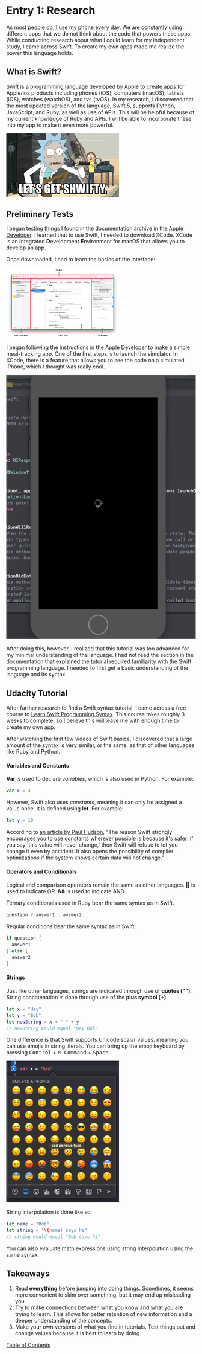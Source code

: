  # Entry 1: Research
 
 As most people do, I use my phone every day. We are constantly using different apps that we do not think about the code that powers these apps. While conducting research about what I could learn for my independent study, I came across Swift. To create my own apps made me realize the power this language holds.
 
 ## What is Swift?
 
 Swift is a programming language developed by Apple to create apps for Apple/ios products including phones (iOS), computers (macOS), tablets (iOS), watches (watchOS), and tvs (tvOS). In my research, I discovered that the most updated version of the language, Swift 5, supports Python, JavaScript, and Ruby, as well as use of APIs. This will be helpful because of my current knowledge of Ruby and APIs. I will be able to incorporate these into my app to make it even more powerful.
 
 <img src="../images/01-shwifty.jpg" style="width: 300px;" />
 
 ## Preliminary Tests
 
 I began testing things I found in the documentation archive in the [Apple Developer](https://developer.apple.com/library/archive/referencelibrary/GettingStarted/DevelopiOSAppsSwift/index.html#//apple_ref/doc/uid/TP40015214-CH2-SW1). I learned that to use Swift, I needed to download XCode. XCode is an **I**ntegrated **D**evelopment **E**nvironment for macOS that allows you to develop an app. 
 
 Once downloaded, I had to learn the basics of the interface:

<img src="../images/01-interface.png" style="width: 300px;" />

I began following the instructions in the Apple Developer to make a simple meal-tracking app. One of the first steps is to launch the simulator. In XCode, there is a feature that allows you to see the code on a simulated iPhone, which I thought was really cool.

![](images/01-simulator.gif)

After doing this, however, I realized that this tutorial was too advanced for my minimal understanding of the language. I had not read the section in the documentation that explained the tutorial required familiarity with the Swift programming language. I needed to first get a basic understanding of the language and its syntax.

## Udacity Tutorial

After further research to find a Swift syntax tutorial, I came across a free course to [Learn Swift Programming Syntax](https://www.udacity.com/course/learn-swift-programming-syntax--ud902). This course takes roughly 3 weeks to complete, so I believe this will leave me with enough time to create my own app.

After watching the first few videos of Swift basics, I discovered that a large amount of the syntax is very similar, or the same, as that of other languages like Ruby and Python. 

#### Variables and Constants

**Var** is used to declare _variables_, which is also used in Python.
For example: 

```swift
var x = 3
```

However, Swift also uses _constants_, meaning it can only be assigned a value once. It is defined using **let**. For example:

```swift
let y = 10
```

According to [an article by Paul Hudson](https://www.hackingwithswift.com/example-code/language/whats-the-difference-between-let-and-var), "The reason Swift strongly encourages you to use constants wherever possible is because it's safer: if you say 'this value will never change,' then Swift will refuse to let you change it even by accident. It also opens the possibility of compiler optimizations if the system knows certain data will not change."

#### Operators and Conditionals

Logical and comparison operators remain the same as other languages. **||** is used to indicate OR. **&&** is used to indicate AND.

Ternary conditionals used in Ruby bear the same syntax as in Swift.

```swift
question ? answer1 : answer2
```

Regular conditions bear the same syntax as in Swift.

```swift
if question {
  answer1
} else {
  answer2
}
```

#### Strings

Just like other languages, strings are indicated through use of **quotes ("")**. String concatenation is done through use of the **plus symbol (+)**.

```swift
let x = "Hey"
let y = "Bob"
let newString = x + " " + y
// newString would equal "Hey Bob"
```
One difference is that Swift supports Unicode scalar values, meaning you can use emojis in string literals. You can bring up the emoji keyboard by pressing <kbd>Control</kbd> + <kbd>⌘ Command</kbd> + <kbd>Space</kbd>.

<img src="../images/01-emojis.png" style="width: 300px;" />

String interpolation is done like so:

```swift
let name = "Bob"
let string = "\(name) says hi"
// string would equal "Bob says hi"
```

You can also evaluate math expressions using string interpolation using the same syntax.

## Takeaways

1. Read **everything** before jumping into doing things. Sometimes, it seems more convenient to skim over something, but it may end up misleading you.
2. Try to make connections between what you know and what you are trying to learn. This allows for better retention of new information and a deeper understanding of the concepts.
3. Make your own versions of what you find in tutorials. Test things out and change values because it is best to learn by doing.

[Table of Contents](../README.md)